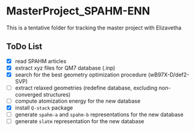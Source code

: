 # MasterProject_SPAHM-ENN
This is a tentative folder for tracking the master project with Elizavetha

## ToDo List
- [X] read SPAHM articles
- [X] extract xyz files for QM7 database (.inp)
- [X] search for the best geometry optimization procedure (wB97X-D/def2-SVP)
- [ ] extract relaxed geometries (redefine database, excluding non-converged structures)
- [ ] compute atomization energy for the new database
- [X] install `Q-stack` package
- [ ] generate `spahm-a` and `spahm-b` representations for the new database
- [ ] generate `slatm` representation for the new database
